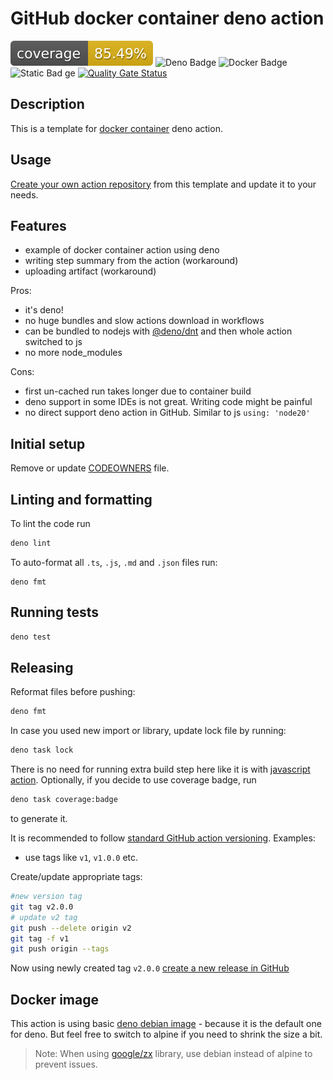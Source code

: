 # GitHub docker container deno action

![Action coverage](coverage.svg)
![Deno Badge](https://img.shields.io/badge/deno-%5E1.4.4-black)
![Docker Badge](https://img.shields.io/badge/docker-%5E26.1.1-blue)
![Static Bad ge](https://img.shields.io/badge/actions%2Fcore-%5E1.10.1-green?logo=github)
[![Quality Gate Status](https://sonarcloud.io/api/project_badges/measure?project=roamingowl_github-action-docker-deno-template&metric=alert_status)](https://sonarcloud.io/summary/new_code?id=roamingowl_github-action-docker-deno-template)

## Description

This is a template for
[docker container](https://docs.github.com/en/actions/creating-actions/about-custom-actions)
deno action.

## Usage

[Create your own action repository](https://docs.github.com/en/repositories/creating-and-managing-repositories/creating-a-repository-from-a-template#creating-a-repository-from-a-template)
from this template and update it to your needs.

## Features
- example of docker container action using deno
- writing step summary from the action (workaround)
- uploading artifact (workaround)

Pros: 
- it's deno!
- no huge bundles and slow actions download in workflows
- can be bundled to nodejs with [@deno/dnt](https://github.com/denoland/dnt) and then whole action switched to js
- no more node_modules

Cons:
- first un-cached run takes longer due to container build
- deno support in some IDEs is not great. Writing code might be painful
- no direct support deno action in GitHub. Similar to js `using: 'node20'`

## Initial setup

Remove or update [CODEOWNERS](./CODEOWNERS) file.

## Linting and formatting

To lint the code run

```bash
deno lint
```

To auto-format all `.ts`, `.js`, `.md` and `.json` files run:

```angular2html
deno fmt
```

## Running tests

```bash
deno test
```

## Releasing

Reformat files before pushing:

```bash
deno fmt
```

In case you used new import or library, update lock file by running:

```bash
deno task lock
```

There is no need for running extra build step here like it is with
[javascript action](https://docs.github.com/en/actions/creating-actions/creating-a-javascript-action).
Optionally, if you decide to use coverage badge, run

```bash
deno task coverage:badge
```

to generate it.

It is recommended to follow
[standard GitHub action versioning](https://github.com/actions/toolkit/blob/main/docs/action-versioning.md).
Examples:

- use tags like `v1`, `v1.0.0` etc.

Create/update appropriate tags:

```bash
#new version tag
git tag v2.0.0
# update v2 tag
git push --delete origin v2
git tag -f v1
git push origin --tags
```

Now using newly created tag `v2.0.0`
[create a new release in GitHub](https://docs.github.com/en/repositories/releasing-projects-on-github/managing-releases-in-a-repository#creating-a-release)

## Docker image

This action is using basic
[deno debian image](https://hub.docker.com/r/denoland/deno) - because it is the
default one for deno. But feel free to switch to alpine if you need to shrink
the size a bit.

> Note: When using [google/zx](https://github.com/google/zx) library, use debian
> instead of alpine to prevent issues.
